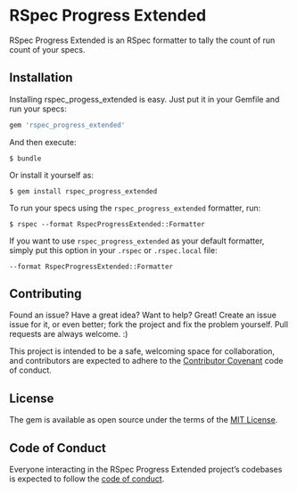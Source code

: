 # RSpec Progress Extended

RSpec Progress Extended is an RSpec formatter to tally the count of run count
of your specs.

## Installation

Installing rspec_progess_extended is easy. Just put it in your Gemfile and run
your specs:

```ruby
gem 'rspec_progress_extended'
```

And then execute:

```
$ bundle
```

Or install it yourself as:

```
$ gem install rspec_progress_extended
```

To run your specs using the `rspec_progress_extended` formatter, run:

```
$ rspec --format RspecProgressExtended::Formatter
```

If you want to use `rspec_progress_extended` as your default formatter, simply
put this option in your `.rspec` or `.rspec.local` file:

```
--format RspecProgressExtended::Formatter
```

## Contributing

Found an issue? Have a great idea? Want to help? Great! Create an issue issue
for it, or even better; fork the project and fix the problem yourself. Pull
requests are always welcome. :)

This project is intended to be a safe, welcoming space for collaboration, and
contributors are expected to adhere to the
[Contributor Covenant][contributor_covenant] code of conduct.

## License

The gem is available as open source under the terms of the
[MIT License][mit_license].

## Code of Conduct

Everyone interacting in the RSpec Progress Extended project’s codebases is
expected to follow the [code of conduct][code_of_conduct].

[contributor_covenant]: http://contributor-covenant.org
[mit_license]: https://opensource.org/licenses/MIT
[code_of_conduct]: https://github.com/eleanorakh/rspec_progress_extended/blob/master/CODE_OF_CONDUCT.md
